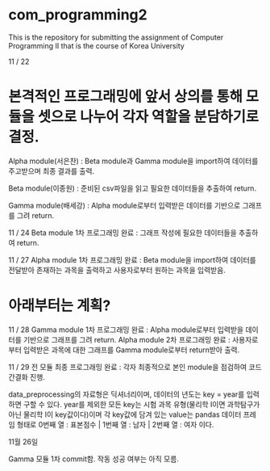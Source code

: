# com_programming2

This is the repository for submitting the assignment of Computer Programming II that is the course of Korea University

11 / 22
# 본격적인 프로그래밍에 앞서 상의를 통해 모듈을 셋으로 나누어 각자 역할을 분담하기로 결정.

Alpha module(서은찬) : Beta module과 Gamma module을 import하여 데이터를 주고받으며 최종 결과를 출력.

Beta module(이종원) : 준비된 csv파일을 읽고 필요한 데이터들을 추출하여 return.

Gamma module(배세강) : Alpha module로부터 입력받은 데이터를 기반으로 그래프를 그려 return.

11 / 24
Beta module 1차 프로그래밍 완료 : 그래프 작성에 필요한 데이터들을 추출하여 return.

11 / 27
Alpha module 1차 프로그래밍 완료 : Beta module을 import하여 데이터를 전달받아 존재하는 과목을 출력하고
사용자로부터 원하는 과목을 입력받음.

# 아래부터는 계획?
11 / 28
Gamma module 1차 프로그래밍 완료 : Alpha module로부터 입력받을 데이터를 기반으로 그래프를 그려 return.
Alpha module 2차 프로그래밍 완료 : 사용자로부터 입력받은 과목에 대한 그래프를 Gamma module로부터 return받아 출력.

11 / 29
전 모듈 최종 프로그래밍 완료 : 각자 최종적으로 본인 module을 점검하여 코드 간결화 진행.

data_preprocessing의 자료형은 딕셔너리이며, 데이터의 년도는 key = year를 입력하면 구할 수 있다.
year를 제외한 모든 key는 시험 과목 유형(물리학 I이면 과학탐구가 아닌 물리학 I이 key값이다)이며 각 key값에 담겨 있는 value는 pandas 데이터 프레임 형태로 0번째 열 : 표본점수 | 1번째 열 : 남자 | 2번째 열 : 여자 이다.


11월 26일

Gamma 모듈 1차 commit함. 작동 성공 여부는 아직 모름.
